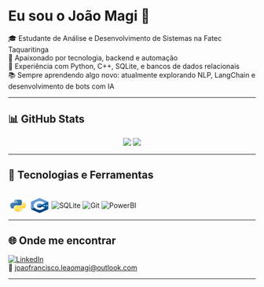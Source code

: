 # Eu sou o João Magi 👋

🎓 Estudante de Análise e Desenvolvimento de Sistemas na Fatec Taquaritinga  
🧠 Apaixonado por tecnologia, backend e automação  
🔧 Experiência com Python, C++, SQLite, e bancos de dados relacionais  
📚 Sempre aprendendo algo novo: atualmente explorando NLP, LangChain e desenvolvimento de bots com IA

---

## 📊 GitHub Stats

<div align="center">
  <img height="180em" src="https://github-readme-stats.vercel.app/api?username=joaomagi&show_icons=true&theme=tokyonight&include_all_commits=true&count_private=true"/>
  <img height="180em" src="https://github-readme-stats.vercel.app/api/top-langs/?username=joaomagi&layout=compact&langs_count=7&theme=tokyonight"/>
</div>

---

## 🚀 Tecnologias e Ferramentas

<div style="display: inline_block"><br>
  <img align="center" alt="Python" height="30" width="40" src="https://raw.githubusercontent.com/devicons/devicon/master/icons/python/python-original.svg">
  <img align="center" alt="C++" height="30" width="40" src="https://raw.githubusercontent.com/devicons/devicon/master/icons/cplusplus/cplusplus-original.svg">
  <img align="center" alt="SQLite" height="30" width="40" src="https://cdn.jsdelivr.net/gh/devicons/devicon/icons/sqlite/sqlite-original.svg">
  <img align="center" alt="Git" height="30" width="40" src="https://cdn.jsdelivr.net/gh/devicons/devicon/icons/git/git-original.svg">
  <img align="center" alt="PowerBI" height="30" width="40" src="https://img.icons8.com/color/48/000000/power-bi.png">
</div>

---

## 🌐 Onde me encontrar

[![LinkedIn](https://img.shields.io/badge/LinkedIn-0077B5?style=for-the-badge&logo=linkedin&logoColor=white)](https://www.linkedin.com/in/joaomagi/)  
📧 joaofrancisco.leaomagi@outlook.com

---
